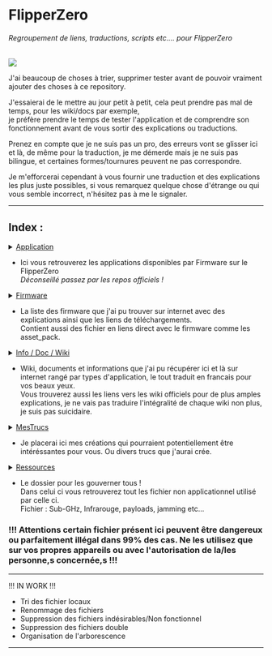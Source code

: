 # FlipperZero
###### Regroupement de liens, traductions, scripts etc.… pour FlipperZero

![](https://github.com/Miiraak/FlipperZero/blob/main/.asset/flipperZbanner.png)

J'ai beaucoup de choses à trier, supprimer tester avant de pouvoir vraiment ajouter des choses à ce repository.

J'essaierai de le mettre au jour petit à petit, cela peut prendre pas mal de temps, pour les wiki/docs par exemple, <br> je préfère prendre le temps de tester l'application et de comprendre son fonctionnement avant de vous sortir des explications ou traductions.

Prenez en compte que je ne suis pas un pro, des erreurs vont se glisser ici et là, de même pour la traduction, je me démerde mais je ne suis pas bilingue, et certaines formes/tournures peuvent ne pas correspondre.

Je m'efforcerai cependant à vous fournir une traduction et des explications les plus juste possibles, si vous remarquez quelque chose d'étrange ou qui vous semble incorrect, n'hésitez pas à me le signaler.

---

## Index :
<details>
  <summary><a href="Applications">Application</a></summary>

  - [Exemples](https://github.com/Miiraak/FlipperZeroFR/tree/main/Applications/Exemples)
  - [Xtreme-Firmware](https://github.com/Miiraak/FlipperZeroFR/tree/main/Applications/Xtreme-Firmware)

</details> 

- Ici vous retrouverez les applications disponibles par Firmware sur le FlipperZero<br> _Déconseillé passez par les repos officiels !_

<details>
  <summary><a href="Firmware">Firmware</a></summary>

  - [Offical-Flipper-Zero-Firmware](https://github.com/Miiraak/FlipperZeroFR/tree/main/Firmware/Offical-Flipper-Zero-Firmware)
  - [Xtreme-Firmware](https://github.com/Miiraak/FlipperZeroFR/tree/main/Firmware/Xtreme-Firmware)

</details> 

- La liste des firmware que j'ai pu trouver sur internet avec des explications ainsi que les liens de téléchargements.<br>
Contient aussi des fichier en liens direct avec le firmware comme les asset_pack.

<details>
  <summary><a href="Info-Doc-Wiki">Info / Doc / Wiki</a></summary>

  - [Sub-GHz](https://github.com/Miiraak/FlipperZeroFR/tree/main/Info-Doc-Wiki/Sub-GHz)
  - [USB](https://github.com/Miiraak/FlipperZeroFR/tree/main/Info-Doc-Wiki/USB)
  - [JavaScript](https://github.com/Miiraak/FlipperZeroFR/tree/main/Info-Doc-Wiki/JavaScript)

</details> 

- Wiki, documents et informations que j'ai pu récupérer ici et là sur internet rangé par types d'application, le tout traduit en francais pour vos beaux yeux.<br> Vous trouverez aussi les liens vers les wiki officiels pour de plus amples explications, je ne vais pas traduire l'intégralité de chaque wiki non plus, je suis pas suicidaire.

<details>
  <summary><a href="MesTrucs">MesTrucs</a></summary>

  - [BadUSB](https://github.com/Miiraak/FlipperZeroFR/tree/main/MesTrucs/BadUSB)
  - [Script](https://github.com/Miiraak/FlipperZeroFR/tree/main/MesTrucs/Script)

</details> 

- Je placerai ici mes créations qui pourraient potentiellement être intéréssantes pour vous. Ou divers trucs que j'aurai crée.

<details>
  <summary><a href="Ressources">Ressources</a></summary>

  - [Scripts](https://github.com/Miiraak/FlipperZeroFR/tree/main/Ressources/Scripts)
  - [Sub-GHz](https://github.com/Miiraak/FlipperZeroFR/tree/main/Ressources/Sub-ghz)
  - [lfrfid-fuzzer](https://github.com/Miiraak/FlipperZeroFR/tree/main/Ressources/lfrfid-fuzzer)
  - [NFC](https://github.com/Miiraak/FlipperZeroFR/tree/main/Ressources/NFC)

</details> 

- Le dossier pour les gouverner tous !<br> 
Dans celui ci vous retrouverez tout les fichier non applicationnel utilisé par celle ci.<br>
Fichier : Sub-GHz, Infrarouge, payloads, jamming etc...


### !!! Attentions certain fichier présent ici peuvent être dangereux ou parfaitement illégal dans 99% des cas. Ne les utilisez que sur vos propres appareils ou avec l'autorisation de la/les personne,s concernée,s !!!

---
   
!!! IN WORK !!!
- Tri des fichier locaux
- Renommage des fichiers
- Suppression des fichiers indésirables/Non fonctionnel
- Suppression des fichiers double
- Organisation de l'arborescence

---

